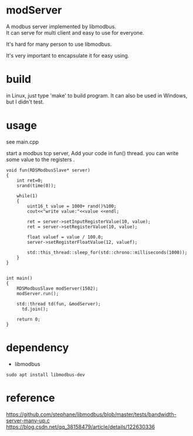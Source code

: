 # modServer
A modbus server implemented by libmodbus.  
It can serve for multi client and easy to use for everyone.

It's hard for many person to use libmodbus.

It's very important to encapsulate it for easy using. 

# build
in Linux, just type 'make' to build program.
It can also be used in Windows, but I didn't test.

# usage 
see main.cpp 


start a modbus tcp server,  Add your code in fun() thread. 
you can write some value to the registers .


```
void fun(RDSModbusSlave* server)
{
	int ret=0;
	srand(time(0));
   
	while(1)
	{
        uint16_t value = 1000+ rand()%100;
        cout<<"write value:"<<value <<endl;
        
        ret = server->setInputRegisterValue(10, value);
        ret = server->setRegisterValue(10, value);
		
        float valuef = value / 100.0;
        server->setRegisterFloatValue(12, valuef);
		
        std::this_thread::sleep_for(std::chrono::milliseconds(1000));
	}
}


int main()
{
    RDSModbusSlave modServer(1502);
    modServer.run();
    
    std::thread td(fun, &modServer);
	  td.join();

    return 0;
}
```


# dependency
- libmodbus

```
sudo apt install libmodbus-dev
```


# reference
https://github.com/stephane/libmodbus/blob/master/tests/bandwidth-server-many-up.c
https://blog.csdn.net/qq_38158479/article/details/122630336

